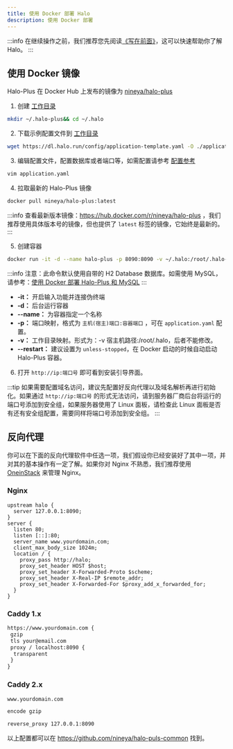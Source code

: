 ```yaml
---
title: 使用 Docker 部署 Halo
description: 使用 Docker 部署
---
```


:::info
在继续操作之前，我们推荐您先阅读[《写在前面》](../prepare)，这可以快速帮助你了解 Halo。
:::

## 使用 Docker 镜像

Halo-Plus 在 Docker Hub 上发布的镜像为 [nineya/halo-plus](https://hub.docker.com/r/nineya/halo-plus)

1. 创建 [工作目录](../prepare#工作目录)

```bash
mkdir ~/.halo-plus&& cd ~/.halo
```

2. 下载示例配置文件到 [工作目录](../prepare#工作目录)

```bash
wget https://dl.halo.run/config/application-template.yaml -O ./application.yaml
```

3. 编辑配置文件，配置数据库或者端口等，如需配置请参考 [配置参考](../config)

```bash
vim application.yaml
```

4. 拉取最新的 Halo-Plus 镜像

```bash
docker pull nineya/halo-plus:latest
```

:::info
查看最新版本镜像：<https://hub.docker.com/r/nineya/halo-plus> ，我们推荐使用具体版本号的镜像，但也提供了 `latest` 标签的镜像，它始终是最新的。
:::

5. 创建容器

```bash
docker run -it -d --name halo-plus -p 8090:8090 -v ~/.halo:/root/.halo-plus--restart=unless-stopped nineya/halo-plus:1.0.1
```

:::info
注意：此命令默认使用自带的 H2 Database 数据库。如需使用 MySQL，请参考：[使用 Docker 部署 Halo-Plus 和 MySQL](./other/docker-mysql)
:::

- **-it：** 开启输入功能并连接伪终端
- **-d：** 后台运行容器
- **--name：** 为容器指定一个名称
- **-p：** 端口映射，格式为 `主机(宿主)端口:容器端口` ，可在 `application.yaml` 配置。
- **-v：** 工作目录映射。形式为：-v 宿主机路径:/root/.halo，后者不能修改。
- **--restart：** 建议设置为 `unless-stopped`，在 Docker 启动的时候自动启动 Halo-Plus 容器。

6. 打开 `http://ip:端口号` 即可看到安装引导界面。

:::tip
如果需要配置域名访问，建议先配置好反向代理以及域名解析再进行初始化。如果通过 `http://ip:端口号` 的形式无法访问，请到服务器厂商后台将运行的端口号添加到安全组，如果服务器使用了 Linux 面板，请检查此 Linux 面板是否有还有安全组配置，需要同样将端口号添加到安全组。
:::

## 反向代理

你可以在下面的反向代理软件中任选一项，我们假设你已经安装好了其中一项，并对其的基本操作有一定了解。如果你对 Nginx 不熟悉，我们推荐使用 [OneinStack](./other/oneinstack) 来管理 Nginx。

### Nginx

```nginx
upstream halo {
  server 127.0.0.1:8090;
}
server {
  listen 80;
  listen [::]:80;
  server_name www.yourdomain.com;
  client_max_body_size 1024m;
  location / {
    proxy_pass http://halo;
    proxy_set_header HOST $host;
    proxy_set_header X-Forwarded-Proto $scheme;
    proxy_set_header X-Real-IP $remote_addr;
    proxy_set_header X-Forwarded-For $proxy_add_x_forwarded_for;
  }
}
```

### Caddy 1.x

```txt
https://www.yourdomain.com {
 gzip
 tls your@email.com
 proxy / localhost:8090 {
  transparent
 }
}
```

### Caddy 2.x

```txt
www.yourdomain.com

encode gzip

reverse_proxy 127.0.0.1:8090
```

以上配置都可以在 <https://github.com/nineya/halo-puls-common> 找到。
